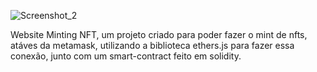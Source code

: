 ![Screenshot_2](https://github.com/iamcarllosjr/dapp/assets/104648930/baf68032-375a-450a-911c-3b568c2b26db)

Website Minting NFT, um projeto criado para poder fazer o mint de nfts, atáves da metamask, utilizando a biblioteca ethers.js para fazer essa conexão, junto com um smart-contract feito em solidity.

